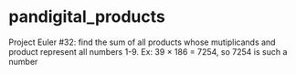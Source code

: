 # pandigital_products
Project Euler #32: find the sum of all products whose mutiplicands and product represent all numbers 1-9. Ex: 39 × 186 = 7254, so 7254 is such a number
